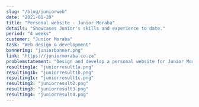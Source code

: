 ```yaml
---
slug: "/blog/juniorweb"
date: "2021-01-20"
title: "Personal website - Junior Moraba"
details: "Showcases Junior's skills and experience to date."
period: "4 weeks"
customer: "Junior Moraba"
task: "Web design & development"
bannerimg: "juniorbanner.png"
link: "https://juniormoraba.co.za"
problemstatement: "Design and develop a personal website for Junior Moraba that showcases his skills and experience."
resultimg1a: "juniorresult1a.png"
resultimg1b: "juniorresult1b.png"
resultimg1c: "juniorresult1c.png"
resultimg2: "juniorresult2.png"
resultimg3: "juniorresult3.png"
resultimg4: "juniorresult4.png"
---
```



